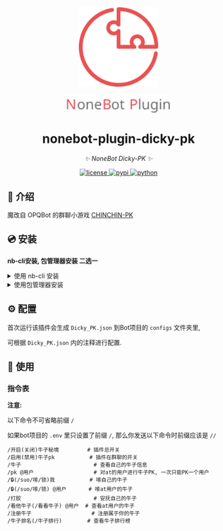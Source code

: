 <div align="center">
  <a href="https://v2.nonebot.dev/store"><img src="https://raw.githubusercontent.com/tkgs0/nbpt/resources/nbp_logo.png" width="180" height="180" alt="NoneBotPluginLogo"></a>
  <br>
  <p><img src="https://raw.githubusercontent.com/tkgs0/nbpt/resources/NoneBotPlugin.svg" width="240" alt="NoneBotPluginText"></p>
</div>

<div align="center">

# nonebot-plugin-dicky-pk

_✨ NoneBot Dicky-PK ✨_


<a href="./LICENSE">
    <img src="https://img.shields.io/github/license/tkgs0/nonebot-plugin-dicky-pk.svg" alt="license">
</a>
<a href="https://pypi.python.org/pypi/nonebot-plugin-dicky-pk">
    <img src="https://img.shields.io/pypi/v/nonebot-plugin-dicky-pk.svg" alt="pypi">
</a>
<a href="https://www.python.org">
    <img src="https://img.shields.io/badge/python-3.8+-blue.svg" alt="python">
</a>

</div>

## 📖 介绍

魔改自 OPQBot 的群聊小游戏 [CHINCHIN-PK](https://github.com/opq-osc/chinchin-pk)

## 💿 安装

**nb-cli安装, 包管理器安装  二选一**

<details>
<summary>使用 nb-cli 安装</summary>

在 nonebot2 项目的根目录下打开命令行, 输入以下指令即可安装

    nb plugin install nonebot-plugin-dicky-pk

</details>

<details>
<summary>使用包管理器安装</summary>

在 nonebot2 项目的插件目录下, 打开命令行,

**根据你使用的包管理器, 输入相应的安装命令**

<details>
<summary>pip</summary>

    pip install nonebot-plugin-dicky-pk

</details>
<details>
<summary>pdm</summary>

    pdm add nonebot-plugin-dicky-pk

</details>
<details>
<summary>poetry</summary>

    poetry add nonebot-plugin-dicky-pk

</details>
<details>
<summary>conda</summary>

    conda install nonebot-plugin-dicky-pk

</details>

打开 bot项目下的 `pyproject.toml` 文件,

在其 `plugins` 里加入 `nonebot_plugin_dicky_pk`

    plugins = ["nonebot_plugin_dicky_pk"]

</details>
</details>

## ⚙️ 配置

首次运行该插件会生成 `Dicky_PK.json` 到Bot项目的 `configs` 文件夹里,

可根据 `Dicky_PK.json` 内的注释进行配置.

## 🎉 使用

### 指令表

**注意:**

以下命令不可省略前缀 `/`

如果bot项目的 `.env` 里只设置了前缀 `/`, 那么你发送以下命令时前缀应该是 `//`

```
/开启(关闭)牛子秘境         # 插件总开关
/启用(禁用)牛子pk           # 插件在群聊的开关
/牛子                       # 查看自己的牛子信息
/pk @用户                   # 对at的用户进行牛子PK, 一次只能PK一个用户
/🔒(/suo/嗦/锁)我           # 嗦自己的牛子
/🔒(/suo/嗦/锁) @用户       # 嗦at用户的牛子
/打胶                       # 安抚自己的牛子
/看他牛子(/看看牛子) @用户  # 查看at用户的牛子
/注册牛子                   # 注册属于你的牛子
/牛子排名(/牛子排行)        # 查看牛子排行榜
```

